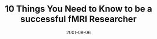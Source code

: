 ---
title: "10 Things You Need to Know to be a successful fMRI Researcher"
project_id: 
date: 2001-08-06
conference_id: ""
presenters:
   - peter_bandettini
summary: "<p>Uniformed Services University, Bethesda, MD</p>"
file: /assets/presentations/T108.ppt
filename: T108.ppt
layout: presentation
---